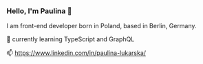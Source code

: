 ### Hello, I'm Paulina 👋

I am front-end developer born in Poland, based in Berlin, Germany. 

🌱 currently learning TypeScript and GraphQL


:mailbox: https://www.linkedin.com/in/paulina-lukarska/

<!--
**PaulinaLL/PaulinaLL** is a ✨ _special_ ✨ repository because its `README.md` (this file) appears on your GitHub profile.

Here are some ideas to get you started:

- 🔭 I’m currently working on ...
- 🌱 I’m currently learning ...
- 👯 I’m looking to collaborate on ...
- 🤔 I’m looking for help with ...
- 💬 Ask me about ...
- 📫 How to reach me: ...
- 😄 Pronouns: ...
- ⚡ Fun fact: ...
-->
